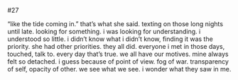 #27

“like the tide coming in.” that’s what she said. texting on those long nights until late. looking for something. i was looking for understanding. i understood so little. i didn’t know what i didn’t know, finding it was the priority. she had other priorities. they all did. everyone i met in those days, touched, talk to. every day that’s true. we all have our motives. mine always felt so detached. i guess because of point of view. fog of war. transparency of self, opacity of other. we see what we see. i wonder what they saw in me. 